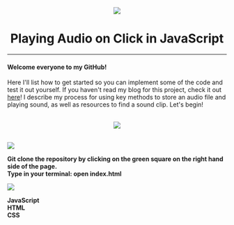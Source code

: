 
<div align="center">
<img src="https://icons8.com/vue-static/landings/animated-icons/icons/sound/sound_200.gif" />
 </div>


# <div align="center"> Playing Audio on Click in JavaScript </div>

***

#### Welcome everyone to my GitHub! 
Here I'll list how to get started so you can implement some of the code and test it out yourself. 
If you haven't read my blog for this project, check it out [here](https://mcasimirian.medium.com/playing-audio-on-click-in-your-javascript-app)! 
I describe my process for using key methods to store an audio file and playing sound, as well as resources to find a sound clip. Let's begin!

<br>

<div align="center">
 <img src="https://user-images.githubusercontent.com/61391413/119057926-61fd6d00-b99b-11eb-841d-849624a3adf0.gif" />
 </div>
 
 <br>


![](https://img.shields.io/badge/Setup-informational?style=for-the-badge&logoColor=black&color=green)

**Git clone the repository by clicking on the green square on the right hand side of the page.** <br>
**Type in your terminal: open index.html**

![](https://img.shields.io/badge/Stack-informational?style=for-the-badge&logoColor=black&color=orange)

**JavaScript** <br>
**HTML** <br>
**CSS** 



